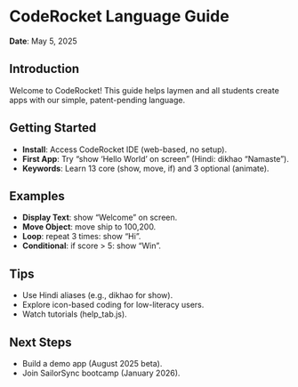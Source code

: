 # CodeRocket Language Guide

**Date**: May 5, 2025

## Introduction
Welcome to CodeRocket! This guide helps laymen and all students create apps with our simple, patent-pending language.

## Getting Started
- **Install**: Access CodeRocket IDE (web-based, no setup).
- **First App**: Try “show ‘Hello World’ on screen” (Hindi: dikhao “Namaste”).
- **Keywords**: Learn 13 core (show, move, if) and 3 optional (animate).

## Examples
- **Display Text**: show “Welcome” on screen.
- **Move Object**: move ship to 100,200.
- **Loop**: repeat 3 times: show “Hi”.
- **Conditional**: if score > 5: show “Win”.

## Tips
- Use Hindi aliases (e.g., dikhao for show).
- Explore icon-based coding for low-literacy users.
- Watch tutorials (help_tab.js).

## Next Steps
- Build a demo app (August 2025 beta).
- Join SailorSync bootcamp (January 2026).
